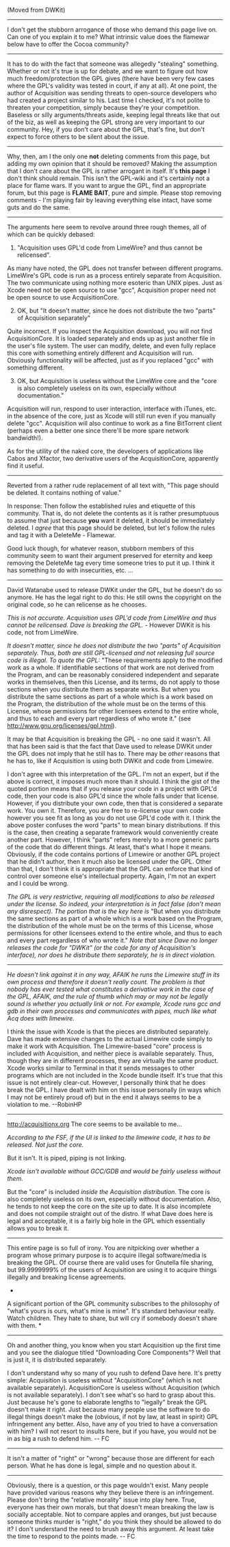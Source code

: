 (Moved from DWKit)

----
I don't get the stubborn arrogance of those who demand this page live on. Can one of you explain it to me? What intrinsic value does the flamewar below have to offer the Cocoa community? 

----
It has to do with the fact that someone was allegedly "stealing" something. Whether or not it's true is up for debate, and we want to figure out how much freedom/protection the GPL gives (there have been very few cases where the GPL's validity was tested in court, if any at all). At one point, the author of Acquisition was sending threats to open-source developers who had created a project similar to his. Last time I checked, it's not polite to threaten your competition, simply because they're your competition. Baseless or silly arguments/threats aside, keeping legal threats like that out of the biz, as well as keeping the GPL strong are very important to our community. Hey, if you don't care about the GPL, that's fine, but don't expect to force others to be silent about the issue.

----
Why, then, am I the only one **not** deleting comments from this page, but adding my own opinion that it should be removed? Making the assumption that I don't care about the GPL is rather arrogant in itself. It's **this page** I don't think should remain. This isn't the GPL-wiki and it's certainly not a place for flame wars. If you want to argue the GPL, find an appropriate forum, but this page is **FLAME BAIT**, pure and simple. Please stop removing comments - I'm playing fair by leaving everything else intact, have some guts and do the same.

----

The arguments here seem to revolve around three rough themes, all of which can be quickly debased:

1) "Acquisition uses GPL'd code from LimeWire? and thus cannot be relicensed".

As many have noted, the GPL does not transfer between different programs.  LimeWire's GPL code is run as a process entirely separate from Acquisition.  The two communicate using nothing more esoteric than UNIX pipes.  Just as Xcode need not be open source to use "gcc", Acquisition proper need not be open source to use AcquisitionCore.

2) OK, but "It doesn't matter, since he does not distribute the two "parts" of Acquisition separately"

Quite incorrect.  If you inspect the Acquisition download, you will not find AcquisitionCore.  It is loaded separately and ends up as just another file in the user's file system.  The user can modify, delete, and even fully replace this core with something entirely different and Acquisition will run.  Obviously functionality will be affected, just as if you replaced "gcc" with something different.

3) OK, but Acquisition is useless without the LimeWire core and the "core is also completely useless on its own, especially without documentation."

Acquisition will run, respond to user interaction, interface with iTunes, etc. in the absence of the core, just as Xcode will still run even if you manually delete "gcc".  Acquisition will also continue to work as a fine BitTorrent client (perhaps even a better one since there'll be more spare network bandwidth!).

As for the utility of the naked core, the developers of applications like Cabos and Xfactor, two derivative users of the AcquisitionCore, apparently find it useful.


----


Reverted from a rather rude replacement of all text with, "This page should be deleted.  It contains nothing of value."

In response: Then follow the established rules and etiquette of this community. That is, do not delete the contents as it is rather presumptuous to assume that just because **you** want it deleted, it should be immediately deleted. I *agree* that this page should be deleted, but let's follow the rules and tag it with a     DeleteMe - Flamewar.

Good luck though, for whatever reason, stubborn members of this community seem to want their argument preserved for eternity and keep removing the DeleteMe tag every time someone tries to put it up. I think it has something to do with insecurities, etc. ...

----




David Watanabe used to release DWKit under the GPL, but he doesn't do so anymore.  He has the legal right to do this:  He still owns the copyright on the original code, so he can relicense as he chooses.

*This is not accurate. Acquisition uses GPL'd code from LimeWire and thus cannot be relicensed. Dave is breaking the GPL.* - However DWKit is his code, not from LimeWire.

*It doesn't matter, since he does not distribute the two "parts" of Acquisition separately. Thus, both are still GPL-licensed and not releasing full source code is illegal. To quote the GPL:* "These requirements apply to the modified work as a whole. If identifiable sections of that work are not derived from the Program, and can be reasonably considered independent and separate works in themselves, then this License, and its terms, do not apply to those sections when you distribute them as separate works. But when you distribute the same sections as part of a whole which is a work based on the Program, the distribution of the whole must be on the terms of this License, whose permissions for other licensees extend to the entire whole, and thus to each and every part regardless of who wrote it." (see http://www.gnu.org/licenses/gpl.html).

It may be that Acquisition is breaking the GPL - no one said it wasn't.  All that has been said is that the fact that Dave used to release DWKit under the GPL does not imply that he still has to.  There may be *other* reasons that he has to, like if Acquisition is using both DWKit and code from Limewire.

I don't agree with this interpretation of the GPL.  I'm not an expert, but if the above is correct, it imposes much more than it should.  I think the gist of the quoted portion means that if you release your code in a project with GPL'd code, then your code is also GPL'd since the whole falls under that license.  However, if you distribute your own code, then that is considered a separate work.  You own it.  Therefore, you are free to re-license your own code however you see fit as long as you do not use GPL'd code with it.  I think the above poster confuses the word "parts" to mean binary distributions.  If this is the case, then creating a separate framework would conveniently create another part.  However, I think "parts" refers merely to a more generic parts of the code that do different things.  At least, that's what I hope it means.  Obviously, if the code contains portions of Limewire or another GPL project that he didn't author, then it much also be licensed under the GPL.  Other than that, I don't think it is appropriate that the GPL can enforce that kind of control over someone else's intellectual property.  Again, I'm not an expert and I could be wrong.

*The GPL is very restrictive, requiring *all* modifications to also be released under the license. So indeed, your interpretation is in fact false (don't mean any disrespect). The portion that is the key here is* "But when you distribute the same sections as part of a whole which is a work based on the Program, the distribution of the whole must be on the terms of this License, whose permissions for other licensees extend to the entire whole, and thus to each and every part regardless of who wrote it." *Note that since Dave no longer releases the code for "DWKit" (or the code for *any* of Acquisition's interface), nor does he distribute them separately, he is in direct violation.*

----

*He doesn't link against it in any way, AFAIK he runs the Limewire stuff in its own process and therefore it doesn't really count. The problem is that nobody has ever tested what constitutes a derivative work in the case of the GPL, AFAIK, and the rule of thumb which may or may not be legally sound is whether you actually link or not. For example, Xcode runs gcc and gdb in their own processes and communicates with pipes, much like what Acq does with limewire.*

I think the issue with Xcode is that the pieces are distributed separately. Dave has made extensive changes to the actual Limewire code simply to make it work with Acquisition. The Limewire-based "core" process is included *with* Acquisition, and neither piece is available separately. Thus, though they are in different processes, they are virtually the same product. Xcode works similar to Terminal in that it sends messages to other programs which are not included in the Xcode bundle itself. It's true that this issue is not entirely clear-cut. However, I personally think that he does break the GPL. I have dealt with him on this issue personally (in ways which I may not be entirely proud of) but in the end it always seems to be a violation to me. --RobinHP

----

http://acquisitionx.org The core seems to be available to me...

*According to the FSF, if the UI is linked to the limewire code, it has to be released.  Not just the core.*

But it isn't. It is piped, piping is not linking.

*Xcode isn't available without GCC/GDB and would be fairly useless without them.*

But the "core" is included *inside the Acquisition distribution.* The core is also completely useless on its own, especially without documentation. Also, he tends to not keep the core on the site up to date. It is also incomplete and does not compile straight out of the distro. If what Dave does here is legal and acceptable, it is a fairly big hole in the GPL which essentially allows you to break it.

----

This entire page is so full of irony. You are nitpicking over whether a program whose primary purpose is to acquire illegal software/media is breaking the GPL. Of course there are valid uses for Gnutella file sharing, but 99.9999999% of the users of Acquisition are using it to acquire things illegally and breaking license agreements.

*
A significant portion of the GPL community subscribes to the philosophy of "what's yours is ours, what's mine is mine". It's standard behaviour really. Watch children. They hate to share, but will cry if somebody doesn't share with them.
*

----

Oh and another thing, you know when you start Acquisition up the first time and you see the dialogue titled "Downloading Core Components"? Well that is just it, it is distributed separately.

I don't understand why so many of you rush to defend Dave here. It's pretty simple: Acquisition is useless without "AcquisitionCore" (which is not available separately). AcquisitionCore is useless without Acquisition (which is not available separately). I don't see what's so hard to grasp about this. Just because he's gone to elaborate lengths to "legally" break the GPL doesn't make it right. Just because many people use the software to do illegal things doesn't make the (obvious, if not by law, at least in spirit) GPL infringement any better. Also, have any of you tried to have a conversation with him? I will not resort to insults here, but if you have, you would not be in as big a rush to defend him. -- FC

----

It isn't a matter of "right" or "wrong" because those are different for each person. What he has done is legal, simple and no question about it.

----

Obviously, there is a question, or this page wouldn't exist. Many people have provided various reasons why they believe there is an infringement. Please don't bring the "relative morality" issue into play here. True, everyone has their own morals, but that doesn't mean breaking the law is socially acceptable. Not to compare apples and oranges, but just because someone thinks murder is "right," do you think they should be allowed to do it? I don't understand the need to brush away this argument. At least take the time to respond to the points made. -- FC
